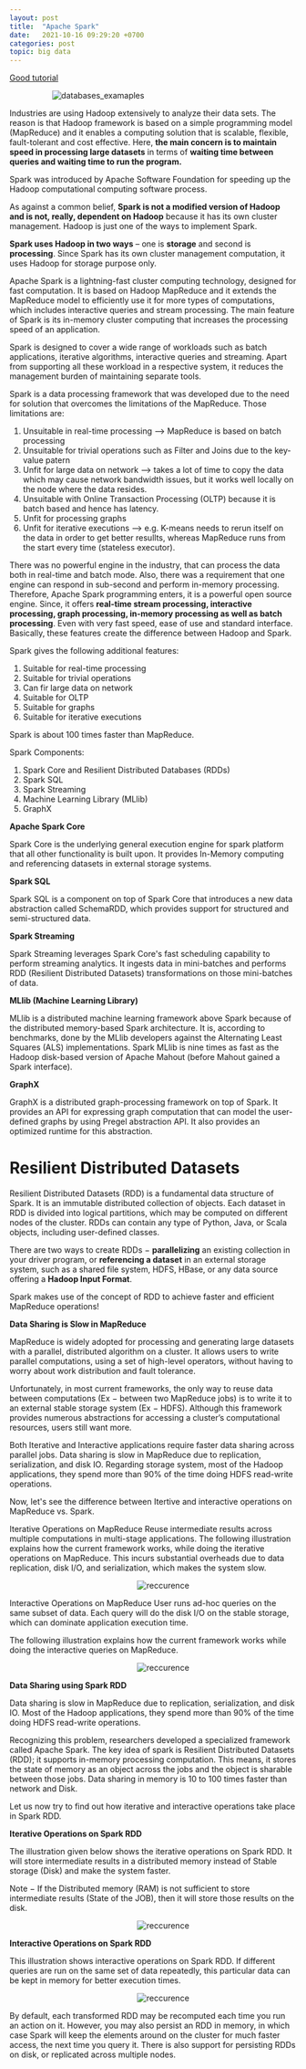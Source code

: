```yaml
---
layout: post
title:  "Apache Spark"
date:   2021-10-16 09:29:20 +0700
categories: post
topic: big data
---
```


[Good tutorial](https://data-flair.training/blogs/spark-tutorials-home/#tutorials)


&nbsp;&nbsp;&nbsp;&nbsp;&nbsp;&nbsp;&nbsp;&nbsp;&nbsp;&nbsp;&nbsp;&nbsp;&nbsp;&nbsp;&nbsp;&nbsp;&nbsp;&nbsp; 
![databases_examaples](../../assets/posts_images/big_data_timeline.png)


Industries are using Hadoop extensively to analyze their data sets. The reason is that Hadoop framework is based on a simple programming model (MapReduce) and it enables a computing solution that is scalable, flexible, fault-tolerant and cost effective. Here, **the main concern is to maintain speed in processing large datasets** in terms of **waiting time between queries and waiting time to run the program.**

Spark was introduced by Apache Software Foundation for speeding up the Hadoop computational computing software process.

As against a common belief, **Spark is not a modified version of Hadoop and is not, really, dependent on Hadoop** because it has its own cluster management. Hadoop is just one of the ways to implement Spark.

**Spark uses Hadoop in two ways** – one is **storage** and second is **processing**. Since Spark has its own cluster management computation, it uses Hadoop for storage purpose only.

Apache Spark is a lightning-fast cluster computing technology, designed for fast computation. It is based on Hadoop MapReduce and it extends the MapReduce model to efficiently use it for more types of computations, which includes interactive queries and stream processing. The main feature of Spark is its in-memory cluster computing that increases the processing speed of an application.

Spark is designed to cover a wide range of workloads such as batch applications, iterative algorithms, interactive queries and streaming. Apart from supporting all these workload in a respective system, it reduces the management burden of maintaining separate tools.

Spark is a data processing framework that was developed due to the need for solution that overcomes the limitations of the MapReduce.  Those limitations are:

1. Unsuitable in real-time processing --> MapReduce is based on batch processing
2. Unsuitable for trivial operations such as Filter and Joins due to the key-value patern
3. Unfit for large data on network --> takes a lot of time to copy the data which may cause network bandwidth issues, but it works well locally on the node where the data resides.
4. Unsuitable with Online Transaction Processing (OLTP) because it is batch based and hence has latency.
5. Unfit for processing graphs
6. Unfit for iterative executions --> e.g. K-means needs to rerun itself on the data in order to get better resullts, whereas MapReduce runs from the start every time (stateless executor). 

There was no powerful engine in the industry, that can process the data both in real-time and batch mode. Also, there was a requirement that one engine can respond in sub-second and perform in-memory processing.
Therefore, Apache Spark programming enters, it is a powerful open source engine. Since, it offers **real-time stream processing, interactive processing, graph processing, in-memory processing as well as batch processing**. 
Even with very fast speed, ease of use and standard interface. Basically, these features create the difference between Hadoop and Spark. 

Spark gives the following additional features:

1. Suitable for real-time processing
2. Suitable for trivial operations
3. Can fir large data on network
4. Suitable for OLTP
5. Suitable for graphs
6. Suitable for iterative executions

Spark is about 100 times faster than MapReduce.

Spark Components:

1. Spark Core and Resilient Distributed Databases (RDDs)
2. Spark SQL
3. Spark Streaming 
4. Machine Learning Library (MLlib)
5. GraphX


**Apache Spark Core**

Spark Core is the underlying general execution engine for spark platform that all other functionality is built upon. It provides In-Memory computing and referencing datasets in external storage systems.

**Spark SQL**

Spark SQL is a component on top of Spark Core that introduces a new data abstraction called SchemaRDD, which provides support for structured and semi-structured data.

**Spark Streaming**

Spark Streaming leverages Spark Core's fast scheduling capability to perform streaming analytics. It ingests data in mini-batches and performs RDD (Resilient Distributed Datasets) transformations on those mini-batches of data.

**MLlib (Machine Learning Library)**

MLlib is a distributed machine learning framework above Spark because of the distributed memory-based Spark architecture. It is, according to benchmarks, done by the MLlib developers against the Alternating Least Squares (ALS) implementations. Spark MLlib is nine times as fast as the Hadoop disk-based version of Apache Mahout (before Mahout gained a Spark interface).

**GraphX**

GraphX is a distributed graph-processing framework on top of Spark. It provides an API for expressing graph computation that can model the user-defined graphs by using Pregel abstraction API. It also provides an optimized runtime for this abstraction.


# Resilient Distributed Datasets

Resilient Distributed Datasets (RDD) is a fundamental data structure of Spark. It is an immutable distributed collection of objects. Each dataset in RDD is divided into logical partitions, which may be computed on different nodes of the cluster. RDDs can contain any type of Python, Java, or Scala objects, including user-defined classes.

There are two ways to create RDDs − **parallelizing** an existing collection in your driver program, or **referencing a dataset** in an external storage system, such as a shared file system, HDFS, HBase, or any data source offering a **Hadoop Input Format**.

Spark makes use of the concept of RDD to achieve faster and efficient MapReduce operations!


**Data Sharing is Slow in MapReduce**

MapReduce is widely adopted for processing and generating large datasets with a parallel, distributed algorithm on a cluster. It allows users to write parallel computations, using a set of high-level operators, without having to worry about work distribution and fault tolerance.

Unfortunately, in most current frameworks, the only way to reuse data between computations (Ex − between two MapReduce jobs) is to write it to an external stable storage system (Ex − HDFS). Although this framework provides numerous abstractions for accessing a cluster’s computational resources, users still want more.

Both Iterative and Interactive applications require faster data sharing across parallel jobs. Data sharing is slow in MapReduce due to replication, serialization, and disk IO. Regarding storage system, most of the Hadoop applications, they spend more than 90% of the time doing HDFS read-write operations.

Now, let's see the difference between Itertive and interactive operations on MapReduce vs. Spark.

Iterative Operations on MapReduce
Reuse intermediate results across multiple computations in multi-stage applications. The following illustration explains how the current framework works, while doing the iterative operations on MapReduce. This incurs substantial overheads due to data replication, disk I/O, and serialization, which makes the system slow.


&nbsp;&nbsp;&nbsp;&nbsp;&nbsp;&nbsp;&nbsp;&nbsp;&nbsp;&nbsp;&nbsp;&nbsp;&nbsp;&nbsp;&nbsp;&nbsp;&nbsp;&nbsp; 
&nbsp;&nbsp;&nbsp;&nbsp;&nbsp;&nbsp;&nbsp;&nbsp;&nbsp;&nbsp;&nbsp;&nbsp;&nbsp;&nbsp;&nbsp;&nbsp;&nbsp;&nbsp; 
&nbsp;&nbsp;&nbsp;&nbsp;&nbsp;&nbsp;&nbsp;&nbsp;&nbsp;&nbsp;&nbsp;&nbsp;&nbsp;&nbsp;&nbsp;&nbsp;&nbsp;&nbsp; 
![reccurence](../../assets/posts_images/spark_0.png)


Interactive Operations on MapReduce
User runs ad-hoc queries on the same subset of data. Each query will do the disk I/O on the stable storage, which can dominate application execution time.

The following illustration explains how the current framework works while doing the interactive queries on MapReduce.

&nbsp;&nbsp;&nbsp;&nbsp;&nbsp;&nbsp;&nbsp;&nbsp;&nbsp;&nbsp;&nbsp;&nbsp;&nbsp;&nbsp;&nbsp;&nbsp;&nbsp;&nbsp; 
&nbsp;&nbsp;&nbsp;&nbsp;&nbsp;&nbsp;&nbsp;&nbsp;&nbsp;&nbsp;&nbsp;&nbsp;&nbsp;&nbsp;&nbsp;&nbsp;&nbsp;&nbsp; 
&nbsp;&nbsp;&nbsp;&nbsp;&nbsp;&nbsp;&nbsp;&nbsp;&nbsp;&nbsp;&nbsp;&nbsp;&nbsp;&nbsp;&nbsp;&nbsp;&nbsp;&nbsp; 
![reccurence](../../assets/posts_images/spark_1.png)

**Data Sharing using Spark RDD**

Data sharing is slow in MapReduce due to replication, serialization, and disk IO. Most of the Hadoop applications, they spend more than 90% of the time doing HDFS read-write operations.

Recognizing this problem, researchers developed a specialized framework called Apache Spark. The key idea of spark is Resilient Distributed Datasets (RDD); it supports in-memory processing computation. This means, it stores the state of memory as an object across the jobs and the object is sharable between those jobs. Data sharing in memory is 10 to 100 times faster than network and Disk.

Let us now try to find out how iterative and interactive operations take place in Spark RDD.

**Iterative Operations on Spark RDD**

The illustration given below shows the iterative operations on Spark RDD. It will store intermediate results in a distributed memory instead of Stable storage (Disk) and make the system faster.

Note − If the Distributed memory (RAM) is not sufficient to store intermediate results (State of the JOB), then it will store those results on the disk.

&nbsp;&nbsp;&nbsp;&nbsp;&nbsp;&nbsp;&nbsp;&nbsp;&nbsp;&nbsp;&nbsp;&nbsp;&nbsp;&nbsp;&nbsp;&nbsp;&nbsp;&nbsp; 
&nbsp;&nbsp;&nbsp;&nbsp;&nbsp;&nbsp;&nbsp;&nbsp;&nbsp;&nbsp;&nbsp;&nbsp;&nbsp;&nbsp;&nbsp;&nbsp;&nbsp;&nbsp; 
&nbsp;&nbsp;&nbsp;&nbsp;&nbsp;&nbsp;&nbsp;&nbsp;&nbsp;&nbsp;&nbsp;&nbsp;&nbsp;&nbsp;&nbsp;&nbsp;&nbsp;&nbsp; 
![reccurence](../../assets/posts_images/spark_2.png)

**Interactive Operations on Spark RDD**

This illustration shows interactive operations on Spark RDD. If different queries are run on the same set of data repeatedly, this particular data can be kept in memory for better execution times.

&nbsp;&nbsp;&nbsp;&nbsp;&nbsp;&nbsp;&nbsp;&nbsp;&nbsp;&nbsp;&nbsp;&nbsp;&nbsp;&nbsp;&nbsp;&nbsp;&nbsp;&nbsp; 
&nbsp;&nbsp;&nbsp;&nbsp;&nbsp;&nbsp;&nbsp;&nbsp;&nbsp;&nbsp;&nbsp;&nbsp;&nbsp;&nbsp;&nbsp;&nbsp;&nbsp;&nbsp; 
&nbsp;&nbsp;&nbsp;&nbsp;&nbsp;&nbsp;&nbsp;&nbsp;&nbsp;&nbsp;&nbsp;&nbsp;&nbsp;&nbsp;&nbsp;&nbsp;&nbsp;&nbsp; 
![reccurence](../../assets/posts_images/spark_3.png)

By default, each transformed RDD may be recomputed each time you run an action on it. However, you may also persist an RDD in memory, in which case Spark will keep the elements around on the cluster for much faster access, the next time you query it. There is also support for persisting RDDs on disk, or replicated across multiple nodes.
